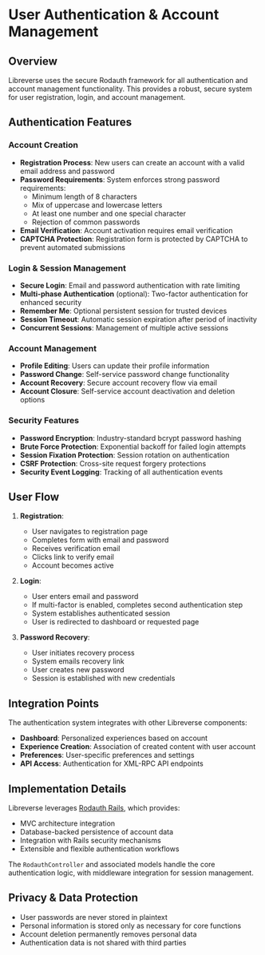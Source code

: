 # User Authentication & Account Management

## Overview

Libreverse uses the secure Rodauth framework for all authentication and account management functionality. This provides a robust, secure system for user registration, login, and account management.

## Authentication Features

### Account Creation

- **Registration Process**: New users can create an account with a valid email address and password
- **Password Requirements**: System enforces strong password requirements:
    - Minimum length of 8 characters
    - Mix of uppercase and lowercase letters
    - At least one number and one special character
    - Rejection of common passwords
- **Email Verification**: Account activation requires email verification
- **CAPTCHA Protection**: Registration form is protected by CAPTCHA to prevent automated submissions

### Login & Session Management

- **Secure Login**: Email and password authentication with rate limiting
- **Multi-phase Authentication** (optional): Two-factor authentication for enhanced security
- **Remember Me**: Optional persistent session for trusted devices
- **Session Timeout**: Automatic session expiration after period of inactivity
- **Concurrent Sessions**: Management of multiple active sessions

### Account Management

- **Profile Editing**: Users can update their profile information
- **Password Change**: Self-service password change functionality
- **Account Recovery**: Secure account recovery flow via email
- **Account Closure**: Self-service account deactivation and deletion options

### Security Features

- **Password Encryption**: Industry-standard bcrypt password hashing
- **Brute Force Protection**: Exponential backoff for failed login attempts
- **Session Fixation Protection**: Session rotation on authentication
- **CSRF Protection**: Cross-site request forgery protections
- **Security Event Logging**: Tracking of all authentication events

## User Flow

1. **Registration**:

    - User navigates to registration page
    - Completes form with email and password
    - Receives verification email
    - Clicks link to verify email
    - Account becomes active

2. **Login**:

    - User enters email and password
    - If multi-factor is enabled, completes second authentication step
    - System establishes authenticated session
    - User is redirected to dashboard or requested page

3. **Password Recovery**:
    - User initiates recovery process
    - System emails recovery link
    - User creates new password
    - Session is established with new credentials

## Integration Points

The authentication system integrates with other Libreverse components:

- **Dashboard**: Personalized experiences based on account
- **Experience Creation**: Association of created content with user account
- **Preferences**: User-specific preferences and settings
- **API Access**: Authentication for XML-RPC API endpoints

## Implementation Details

Libreverse leverages [Rodauth Rails](https://github.com/janko/rodauth-rails), which provides:

- MVC architecture integration
- Database-backed persistence of account data
- Integration with Rails security mechanisms
- Extensible and flexible authentication workflows

The `RodauthController` and associated models handle the core authentication logic, with middleware integration for session management.

## Privacy & Data Protection

- User passwords are never stored in plaintext
- Personal information is stored only as necessary for core functions
- Account deletion permanently removes personal data
- Authentication data is not shared with third parties
